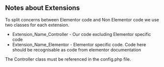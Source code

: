 ## Notes about Extensions

To split concerns between Elementor code and Non Elementor code we use two classes for each extension.
- Extension_Name_Controller - Our code excluding Elementor specific code
- Extension_Name_Elementor - Elementor specific code. Code here should be recognisable as code from elementor documentation

The Controller class must be referenced in the config.php file.